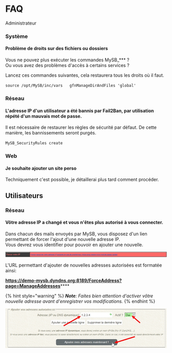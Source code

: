 # FAQ

Administrateur

### Système

#### Problème de droits sur des fichiers ou dossiers

Vous ne pouvez plus exécuter les commandes MySB\_\*\*\* ?  
Ou vous avez des problèmes d'accès à certains services ?

Lancez ces commandes suivantes, cela restaurera tous les droits où il faut.

`source /opt/MySB/inc/vars  
gfnManageDirAndFiles 'global'`

### Réseau

#### L'adresse IP d'un utilisateur a été bannis par Fail2Ban, par utilisation répété d'un mauvais mot de passe.

Il est nécessaire de restaurer les règles de sécurité par défaut. De cette manière, les bannissements seront purgés.

`MySB_SecurityRules create`

### Web

#### Je souhaite ajouter un site perso

Techniquement c'est possible, je détaillerai plus tard comment procéder.

## Utilisateurs

### Réseau

#### Vôtre adresse IP a changé et vous n'êtes plus autorisé à vous connecter.

Dans chacun des mails envoyés par MySB, vous disposez d'un lien permettant de forcer l'ajout d'une nouvelle adresse IP.  
Vous devrez vous identifier pour pouvoir en ajouter une nouvelle.

![](../.gitbook/assets/mail_force_ip.jpg)

L'URL permettant d'ajouter de nouvelles adresses autorisées est formatée ainsi:

[**https://**demo-mysb.dyndns.org:8189**/ForceAddress?page=ManageAddresses**](https://demo-mysb.dyndns.org:8189/ForceAddress?page=ManageAddresses)\*\*\*\*

{% hint style="warning" %}
_**Note**: Faites bien attention d'activer vôtre nouvelle adresse avant d'enregistrer vos modifications._
{% endhint %}

![](../.gitbook/assets/force_ip_add.jpg)

